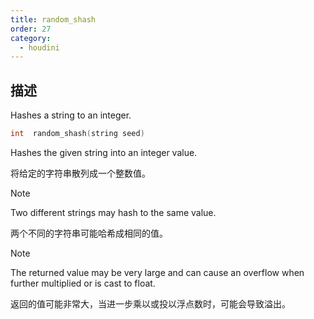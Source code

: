 ```yaml
---
title: random_shash
order: 27
category:
  - houdini
---
```

    
## 描述

Hashes a string to an integer.

```c
int  random_shash(string seed)
```

Hashes the given string into an integer value.

将给定的字符串散列成一个整数值。

Note

Two different strings may hash to the same value.

两个不同的字符串可能哈希成相同的值。

Note

The returned value may be very large and can cause an overflow when further
multiplied or is cast to float.

返回的值可能非常大，当进一步乘以或投以浮点数时，可能会导致溢出。
